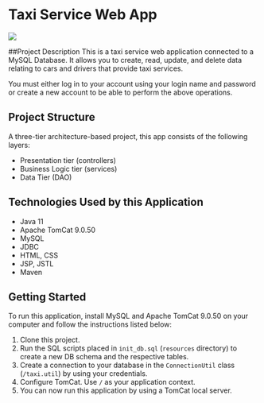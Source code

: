 
# Taxi Service Web App

![](https://media.timeout.com/images/105785000/1024/576/image.jpg)

##Project Description
This is a taxi service web application connected to a MySQL Database. It allows you to create, read, update, and delete data relating to cars and drivers that provide taxi services.

You must either log in to your account using your login name and password or create a new account to be able to perform the above operations.

Project Structure
-------------
A three-tier architecture-based project, this app consists of the following layers:
- Presentation tier (controllers)
- Business Logic tier (services)
- Data Tier (DAO)

Technologies Used by this Application
-------------
- Java 11
- Apache TomCat 9.0.50
- MySQL
- JDBC
- HTML, CSS
- JSP, JSTL
- Maven

Getting Started
-------------
To run this application, install MySQL and Apache TomCat 9.0.50 on your computer and follow the instructions listed below:
1. Clone this project.
2. Run the SQL scripts placed in `init_db.sql` (`resources` directory) to create a new DB schema and the respective tables.
3. Create a connection to your database in the `ConnectionUtil` class (`/taxi.util`) by using your credentials.
4. Configure TomCat. Use `/` as your application context.
5. You can now run this application by using a TomCat local server.
